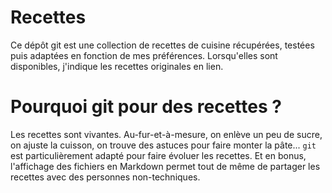 Recettes
=====

Ce dépôt git est une collection de recettes de cuisine récupérées, testées puis
adaptées en fonction de mes préférences. Lorsqu'elles sont disponibles,
j'indique les recettes originales en lien.

# Pourquoi git pour des recettes ?
Les recettes sont vivantes. Au-fur-et-à-mesure, on enlève un peu de sucre, on
ajuste la cuisson, on trouve des astuces pour faire monter la pâte... `git` est
particulièrement adapté pour faire évoluer les recettes. Et en bonus,
l'affichage des fichiers en Markdown permet tout de même de partager les
recettes avec des personnes non-techniques.
